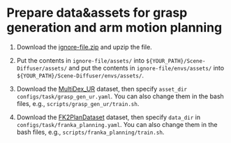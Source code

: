 # Prepare data&assets for grasp generation and arm motion planning

1. Download the [ignore-file.zip](https://drive.google.com/drive/folders/1Kg2Gt7nQ326yYEBiQcS2DW2ZYhdHp3uk?usp=sharing) and upzip the file.

2. Put the contents in `ignore-file/assets/` into `${YOUR_PATH}/Scene-Diffuser/assets/` and put the contents in `ignore-file/envs/assets/` into `${YOUR_PATH}/Scene-Diffuser/envs/assets/`.

3. Download the [MultiDex_UR](https://drive.google.com/drive/folders/1Kg2Gt7nQ326yYEBiQcS2DW2ZYhdHp3uk?usp=sharing) dataset, then specify `asset_dir` `configs/task/grasp_gen_ur.yaml`. You can also change them in the bash files, e.g., `scripts/grasp_gen_ur/train.sh`.

4. Download the [FK2PlanDataset](https://drive.google.com/drive/folders/1Kg2Gt7nQ326yYEBiQcS2DW2ZYhdHp3uk?usp=sharing) dataset, then specify `data_dir` in `configs/task/franka_planning.yaml`. You can also change them in the bash files, e.g., `scripts/franka_planning/train.sh`.
